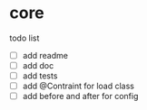 # core


todo list
- [ ] add readme
- [ ] add doc
- [ ] add tests
- [ ] add @Contraint for load class
- [ ] add before and after for config

